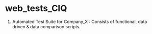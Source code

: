 # web_tests_CIQ
1) Automated Test Suite for Company_X : Consists of functional, data driven & data comparison scripts.

